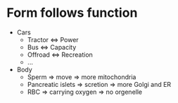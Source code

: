 # Form follows function

- Cars
    - Tractor <=> Power
    - Bus <=> Capacity
    - Offroad <=> Recreation
    - ...
- Body
    - Sperm => move => more mitochondria
    - Pancreatic islets => scretion => more Golgi and ER
    - RBC => carrying oxygen => no orgenelle